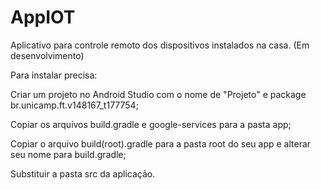 # AppIOT
Aplicativo para controle remoto dos dispositivos instalados na casa.
(Em desenvolvimento)

Para instalar precisa:

Criar um projeto no Android Studio com o nome de "Projeto" e package br.unicamp.ft.v148167_t177754;

Copiar os arquivos build.gradle e google-services para a pasta app;

Copiar o arquivo build(root).gradle para a pasta root do seu app e alterar seu nome para build.gradle;

Substituir a pasta src da aplicação.
